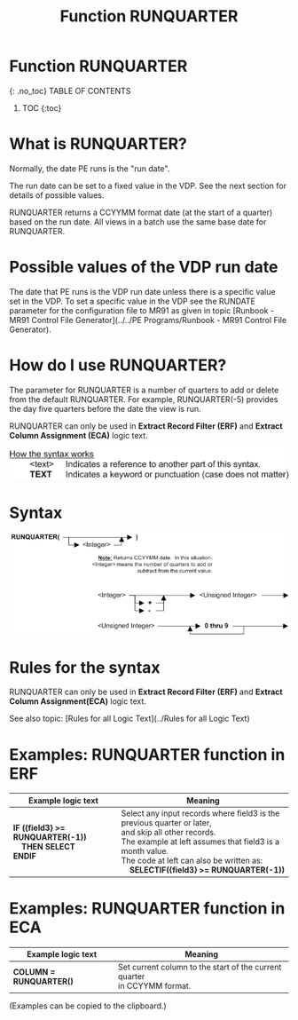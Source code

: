 ﻿---
layout: default
title: "Function RUNQUARTER"
parent: Functions
grand_parent: Workbench Logic Text Full Details
nav_order: 25
---
# Function RUNQUARTER
{: .no_toc}
TABLE OF CONTENTS 
1. TOC
{:toc}  


# What is RUNQUARTER?

Normally, the date PE runs is the "run date".

The run date can be set to a fixed value in the VDP. See the next section for details of possible values.

RUNQUARTER returns a CCYYMM format date \(at the start of a quarter\) based on the run date. All views in a batch use the same base date for RUNQUARTER.

# Possible values of the VDP run date

The date that PE runs is the VDP run date unless there is a specific value set in the VDP.  To set a specific value in the VDP see the RUNDATE parameter for the configuration file to MR91 as given in topic [Runbook - MR91 Control File Generator](../../PE Programs/Runbook - MR91 Control File Generator). 

# How do I use RUNQUARTER? 

The parameter for RUNQUARTER is a number of quarters to add or delete from the default RUNQUARTER. For example, RUNQUARTER\(-5\) provides the day five quarters before the date the view is run.

RUNQUARTER can only be used in **Extract Record Filter (ERF)** and **Extract Column Assignment (ECA)** logic text.


![(Syntax Legend)](../../images/LTZZ_Syntax_legend.gif )

# Syntax 

![Function RUNQUARTER 1](../../images/LTSF_RUNQUARTER_01.gif)

# Rules for the syntax 

RUNQUARTER can only be used in **Extract Record Filter (ERF)** and **Extract Column Assignment(ECA)** logic text.

See also topic: [Rules for all Logic Text](../Rules for all Logic Text) 


# Examples: RUNQUARTER function in ERF 

|Example logic text|Meaning|
|------------------|-------|
|**IF ({field3} >= RUNQUARTER(-1))<br>&nbsp;&nbsp;&nbsp;&nbsp;THEN SELECT<br>ENDIF**|Select any input records where field3 is the previous quarter or later,<br>and skip all other records.<br>The example at left assumes that field3 is a month value.<br>The code at left can also be written as:<br>&nbsp;&nbsp;&nbsp;&nbsp;**SELECTIF({field3} >= RUNQUARTER(-1))**|



# Examples: RUNQUARTER function in ECA 

|Example logic text|Meaning|
|------------------|-------|
|**COLUMN = RUNQUARTER()**|Set current column to the start of the current quarter<br>in CCYYMM format.|


  
  (Examples can be copied to the clipboard.)
  

